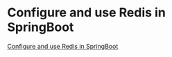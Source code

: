# Configure and use Redis in SpringBoot
[Configure and use Redis in SpringBoot](https://aiwithcloud.com/2022/09/15/configure_and_use_redis_in_springboot/)